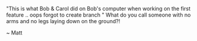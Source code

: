  "This is what Bob & Carol did on Bob's computer when working on the first feature .. oops forgot to create branch
 " 
What do you call someone with no arms and no legs laying down on the ground?!

~ Matt